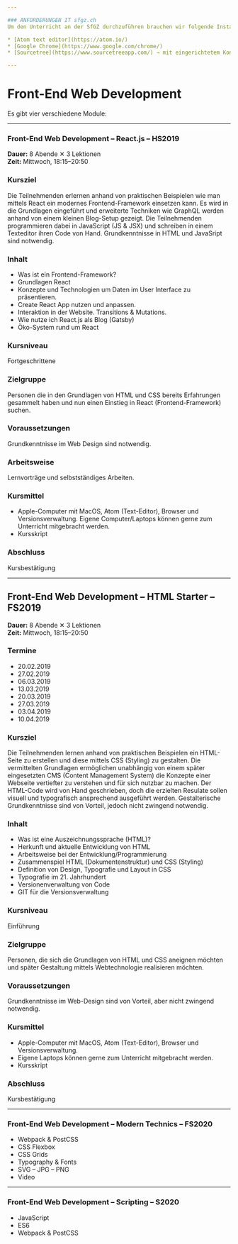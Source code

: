 ```yaml
---

### ANFORDERUNGEN IT sfgz.ch
Um den Unterricht an der SfGZ durchzuführen brauchen wir folgende Installationen auf den Computern.

* [Atom text editor](https://atom.io/)
* [Google Chrome](https://www.google.com/chrome/)
* [Sourcetree](https://www.sourcetreeapp.com/) → mit eingerichtetem Konto (Details Stefan Huber)

---
```


# Front-End Web Development

Es gibt vier verschiedene Module:




* * *


### Front-End Web Development – React.js – HS2019 

**Dauer:** 8 Abende ✕ 3 Lektionen  
**Zeit:** Mittwoch, 18:15–20:50  


### Kursziel
Die Teilnehmenden erlernen anhand von praktischen Beispielen wie man mittels React ein modernes Frontend-Framework einsetzen kann. Es wird in die Grundlagen eingeführt und erweiterte Techniken wie GraphQL werden anhand von einem kleinen Blog-Setup gezeigt. Die Teilnehmenden programmieren dabei in JavaScript (JS & JSX) und schreiben in einem Texteditor ihren Code von Hand. Grundkenntnisse in HTML und JavaSript sind notwendig.

### Inhalt

* Was ist ein Frontend-Framework?
* Grundlagen React 
* Konzepte und Technologien um Daten im User Interface zu präsentieren. 
* Create React App nutzen und anpassen.
* Interaktion in der Website. Transitions & Mutations.
* Wie nutze ich React.js als Blog (Gatsby)
* Öko-System rund um React


### Kursniveau
Fortgeschrittene

### Zielgruppe
Personen die in den Grundlagen von HTML und CSS bereits Erfahrungen gesammelt haben und nun einen Einstieg in React (Frontend-Framework) suchen.

### Voraussetzungen
Grundkenntnisse im Web Design sind notwendig.

### Arbeitsweise
Lernvorträge und selbstständiges Arbeiten.

### Kursmittel
* Apple-Computer mit MacOS, Atom (Text-Editor), Browser und Versionsverwaltung.
Eigene Computer/Laptops können gerne zum Unterricht mitgebracht werden.
* Kursskript

### Abschluss
Kursbestätigung




* * *




## Front-End Web Development – HTML Starter – FS2019


**Dauer:** 8 Abende ✕ 3 Lektionen  
**Zeit:** Mittwoch, 18:15–20:50  

### Termine
* 20.02.2019
* 27.02.2019
* 06.03.2019
* 13.03.2019
* 20.03.2019
* 27.03.2019
* 03.04.2019
* 10.04.2019

### Kursziel
Die Teilnehmenden lernen anhand von praktischen Beispielen ein HTML-Seite zu erstellen und diese mittels CSS (Styling) zu gestalten. Die vermittelten Grundlagen ermöglichen unabhängig von einem später eingesetzten CMS (Content Management System) die Konzepte einer Webseite vertiefter zu verstehen und für sich nutzbar zu machen. Der HTML-Code wird von Hand geschrieben, doch die erzielten Resulate sollen visuell und typografisch ansprechend ausgeführt werden. Gestalterische Grundkenntnisse sind von Vorteil, jedoch nicht zwingend notwendig.

### Inhalt
*   Was ist eine Auszeichnungssprache (HTML)?
*   Herkunft und aktuelle Entwicklung von HTML
*   Arbeitsweise bei der Entwicklung/Programmierung
*   Zusammenspiel HTML (Dokumentenstruktur) und CSS (Styling)
*   Definition von Design, Typografie und Layout in CSS
*   Typografie im 21. Jahrhundert
*   Versionenverwaltung von Code
*   GIT für die Versionsverwaltung

### Kursniveau
Einführung

### Zielgruppe
Personen, die sich die Grundlagen von HTML und CSS aneignen möchten und später Gestaltung mittels Webtechnologie realisieren möchten.

### Voraussetzungen
Grundkenntnisse im Web-Design sind von Vorteil, aber nicht zwingend notwendig.

### Kursmittel
*   Apple-Computer mit MacOS, Atom (Text-Editor), Browser und Versionsverwaltung.    
*   Eigene Laptops können gerne zum Unterricht mitgebracht werden.    
*   Kursskript

### Abschluss
Kursbestätigung


* * *

### Front-End Web Development – Modern Technics – FS2020
* Webpack & PostCSS
* CSS Flexbox
* CSS Grids
* Typography & Fonts
* SVG – JPG – PNG
* Video

* * *


### Front-End Web Development – Scripting – S2020
* JavaScript
* ES6
* Webpack & PostCSS
